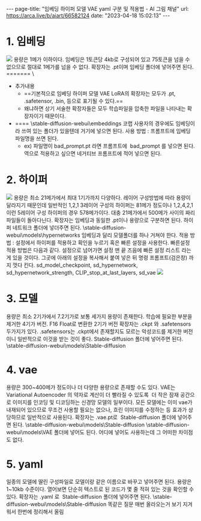--- page-title: "임베딩 하이퍼 모델 VAE yaml 구분 및 적용법 - AI 그림 채널" url: https://arca.live/b/aiart/66582124 date: "2023-04-18 15:02:13" --- 
# 1. 임베딩
[![](https://ac-p1.namu.la/20230101sac2/ff37c65b678c9ae8e038b6b17cd6a6711de6ae6c7e09c3d9c43aa7f13f68a485.png?expires=1681801292&key=ZmDmFxBI1jbAKQ3kj1yHDw)](https://ac-p1.namu.la/20230101sac2/ff37c65b678c9ae8e038b6b17cd6a6711de6ae6c7e09c3d9c43aa7f13f68a485.png?expires=1681801292&key=ZmDmFxBI1jbAKQ3kj1yHDw&type=orig) 용량은 1메가 이하이다. 임베딩은 1토큰당 4kb로 구성되어 있고 75토큰을 넘을 수 없으므로 절대로 1메가를 넘을 수 없다. 확장자는 .pt이며 임베딩 폴더에 넣어주면 된다. \======= \
- 추가내용 
	- ==기본적으로 임베딩 하이퍼 모델 VAE LoRA의 확장자는 모두가 .pt, .safetensor, .bin, 등으로 표기될 수 있다.==
	- 왜냐하면 상기 서술한 확장자들은 모두 학습파일을 압축한 파일을 나타내는 확장자이기 때문이다.
-  \==== \stable-diffusion-webui\embeddings 코랩 사용자의 경우에도 임베딩이라 쓰여 있는 폴더가 있을텐데 거기에 넣으면 된다. 사용 방법 : 프롬프트에 임베딩 파일명을 쓰면 된다. 
	- ex) 파일명이 bad\_prompt.pt 라면 프롬프트에  bad\_prompt 를 넣으면 된다. 역으로 적용하고 싶으면 네거티브 프롬프트에 적어 넣으면 된다. 
# 2. 하이퍼
[![](https://ac-p1.namu.la/20230101sac2/e569f9a4082ba9bb17bf18a61d164c7e81651e0fcb6a6768bd6af8a73a6bbd18.png?expires=1681801292&key=5gjSwnW7nwX8t9warSPOsg)](https://ac-p1.namu.la/20230101sac2/e569f9a4082ba9bb17bf18a61d164c7e81651e0fcb6a6768bd6af8a73a6bbd18.png?expires=1681801292&key=5gjSwnW7nwX8t9warSPOsg&type=orig)
용량은 최소 21메가에서 최대 1기가까지 다양하다. 레이어 구성방법에 따라 용량이 달라지기 때문인데 일반적인 1,2,1 3레이어 구성의 하이퍼는 81메가 정도이나 1,2,4,2,1 이런 5레이어 구성 하이퍼의 경우 578메가이다. 대충 21메가에서 500메가 사이의 짜리 파일들이 돌아다닌다. 확장자는 임베딩과 동일한 .pt이나 용량으로 구분하면 된다. 하이퍼 네트워크 폴더에 넣더주면 된다. \\stable-diffusion-webui\\models\\hypernetworks 임베딩과 달리 모델폴더를 하나 거쳐야 한다. 적용 방법 : 설정에서 하이퍼를 적용하고 확인을 누르기 혹은 빠른 설정을 사용한다. 빠른설정 적용 방법은 다음과 같다. 설정으로 넘어가면 설정 맨 끝 즈음에 빠른 설정 리스트 라는게 있을 것이다. 그곳에 아래의 설정을 복사해서 붙여 넣은 뒤 명령 프롬프트(검은창) 까지 껏다 킨다. sd\_model\_checkpoint, sd\_hypernetwork, sd\_hypernetwork\_strength, CLIP\_stop\_at\_last\_layers, sd\_vae [![](https://ac-p1.namu.la/20230102sac/ed89999cc1debc1d4d1b8c1ce54123457802cde83a0ab39348027eef0139ad2d.png?expires=1681801292&key=bDE4h1N5l5EqstEOoJsAQw)](https://ac-p1.namu.la/20230102sac/ed89999cc1debc1d4d1b8c1ce54123457802cde83a0ab39348027eef0139ad2d.png?expires=1681801292&key=bDE4h1N5l5EqstEOoJsAQw&type=orig)
# 3. 모델
용량은 최소 2기가에서 7.2기가로 보통 세가지 용량이 존재한다. 학습에 필요한 부분을 제거한 4기가 버전. F16 Float로 변환한 2기가 버전 확장자는 .ckpt 와 .safetensors 두가지가 있다. .safetensors는 .ckpt에서 존재할지도 모르는 악성코드를 제거한 버전이니 일반적으로 이것을 받는 것이 좋다. Stable-diffusion 폴더에 넣어주면 된다. \\stable-diffusion-webui\\models\\Stable-diffusion 
# 4. vae 
용량은 300~400메가 정도이나 더 다양한 용량으로 존재할 수도 있다. VAE는 Variational Autoencoder 의 약자로 계산이 더 빨라질 수 있도록  더 작은 잠재 공간으로 이미지를 인코딩 및 디코딩하는 신경망 모델의 일부이다. 모든 모델에는 이미 vae가 내재되어 있으므로 무조건 사용할 필요는 없으나, 흐린 이미지를 수정하는 등 효과가 상당하므로 일반적으로 사용된다. 
확장자는 .vae.pt로  Stable-diffusion 폴더에 넣어주면 된다. \\stable-diffusion-webui\\models\\Stable-diffusion \\stable-diffusion-webui\\models\\VAE 폴더에 넣어도 된다. 
어디에 넣어도 사용하는데 그 어떠한 차이점도 없다. 
# 5. yaml 
일종의 모델에 딸린 구성파일로 모델이랑 같은 이름으로 바꾸고 넣어주면 된다. 용량은 1~10kb 수준이다. 열어보면 단순히 텍스트로 된 코드가 몇 줄 적혀 있는 것을 확인할 수 있다. 확장자는 .yaml 로  Stable-diffusion 폴더에 넣어주면 된다. \\stable-diffusion-webui\\models\\Stable-diffusion 똑같은 질문 매번 올라오는거 보기 지겨워서 한번에 정리해서 올림